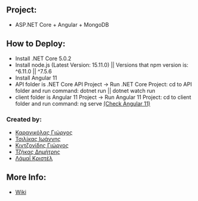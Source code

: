 ## Project:
* ASP.NET Core + Angular + MongoDB

## How to Deploy:
* Install .NET Core 5.0.2
* Install node.js (Latest Version: 15.11.0) || Versions that npm version is: ^6.11.0 || ^7.5.6
* Install Angular 11
* API folder is .NET Core API Project -> Run .NET Core Project: cd to API folder and run command: dotnet run || dotnet watch run
* client folder is Angular 11 Project -> Run Angular 11 Project: cd to client folder and run command: ng serve [(Check Angular 11)](http://localhost:4200/)

### Created by:
* [Καρανικόλας Γιώργος](https://github.com/SeijinD)
* [Τσιλίκας Ιωάννης](https://github.com/Ioatsi)
* [Κιντζονίδης Γιώργος](https://github.com/kintzo)
* [Τζήκας Δημήτρης](https://github.com/DimitrisTzikas)
* [Λάμαΐ Κριστέλ](https://github.com/klamaj)
## More Info:
* [Wiki](https://github.com/ADOPSE-Team/M-TV-Info/wiki)


